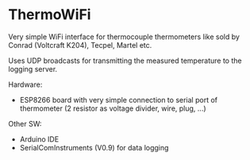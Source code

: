# ThermoWiFi
Very simple WiFi interface for thermocouple thermometers like sold by Conrad (Voltcraft K204), Tecpel, Martel etc.

Uses UDP broadcasts for transmitting the measured temperature to the logging server.

Hardware:  
* ESP8266 board with very simple connection to serial port of thermometer (2 resistor as voltage divider, wire, plug, ...)

Other SW:  
* Arduino IDE
* SerialComInstruments (V0.9) for data logging

